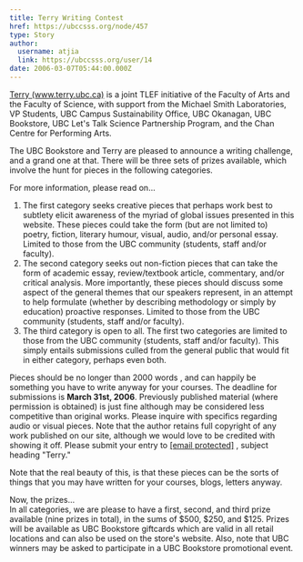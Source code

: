 ```yaml
---
title: Terry Writing Contest 
href: https://ubccsss.org/node/457
type: Story
author:
  username: atjia
  link: https://ubccsss.org/user/14
date: 2006-03-07T05:44:00.000Z
---
```


<div class="field field-name-body field-type-text-with-summary field-label-hidden"><div class="field-items"><div class="field-item even"><p><a href="http://www.terry.ubc.ca/">Terry (www.terry.ubc.ca)</a> is a joint TLEF initiative of the Faculty of Arts and the Faculty of Science, with support from the Michael Smith Laboratories, VP Students, UBC Campus Sustainability Office, UBC Okanagan, UBC Bookstore, UBC Let&apos;s Talk Science Partnership Program, and the Chan Centre for Performing Arts.</p>
<p>The UBC Bookstore and Terry are pleased to announce a writing challenge, and a grand one at that.  There will be three sets of prizes available, which involve the hunt for pieces in the following categories.</p>
<p>For more information, please read on...</p>
<!--break--><ol>
<li>The first category seeks creative pieces that perhaps work best to subtlety elicit awareness of the myriad of global issues presented in this website.  These pieces could take the form (but are not limited to) poetry, fiction, literary humour, visual, audio, and/or personal essay.  Limited to those from the UBC community (students, staff and/or faculty).
</li><li>The second category seeks out non-fiction pieces that can take the form of academic essay, review/textbook article, commentary, and/or critical analysis.  More importantly, these pieces should discuss some aspect of the general themes that our speakers represent, in an attempt to help formulate (whether by describing methodology or simply by education) proactive responses. Limited to those from the UBC community (students, staff and/or faculty).
</li><li>The third category is open to all.  The first two categories are limited to those from the UBC community (students, staff and/or faculty).  This simply entails submissions culled from the general public that would fit in either category, perhaps even both. </li></ol>
<p>Pieces should be no longer than 2000 words , and can happily be something you have to write anyway for your courses.  The deadline for submissions is <strong>March 31st, 2006</strong>.  Previously published material (where permission is obtained) is just fine although may be considered less competitive than original works.  Please inquire with specifics regarding audio or visual pieces.  Note that the author retains full copyright of any work published on our site, although we would love to be credited with showing it off.  Please submit your entry to <a href="/cdn-cgi/l/email-protection" class="__cf_email__" data-cfemail="3e4a4d5d4f7e57504a5b4c5d565f50595b104b5c5d105d5f">[email&#xA0;protected]</a> <mailto:tscq@interchange.ubc.ca>, subject heading &quot;Terry.&quot;</mailto:tscq@interchange.ubc.ca></p>
<p>Note that the real beauty of this, is that these pieces can be the sorts of things that you may have written for your courses, blogs, letters anyway.</p>
<p>Now, the prizes...<br>
In all categories, we are please to have a first, second, and third prize available (nine prizes in total), in the sums of $500, $250, and $125. Prizes will be available as UBC Bookstore giftcards which are valid in all retail locations and can also be used on the store&apos;s website. Also, note that UBC winners may be asked to participate in a UBC Bookstore promotional event.</p>
</div></div></div>    <footer>
          </footer>